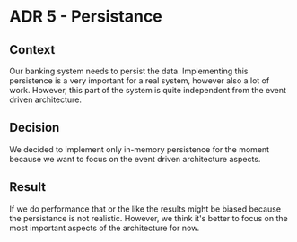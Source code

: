 # ADR 5 - Persistance

## Context

Our banking system needs to persist the data. Implementing this persistence is a very important for a real system, however also a lot of work. However, this part of the system is quite independent from the event driven architecture.

## Decision

We decided to implement only in-memory persistence for the moment because we want to focus on the event driven architecture aspects.

## Result

If we do performance that or the like the results might be biased because the persistance is not realistic. However, we think it's better to focus on the most important aspects of the architecture for now.
